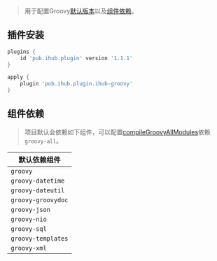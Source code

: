 > 用于配置Groovy[默认版本](iHubBom?id=默认版本)以及[组件依赖](iHubGroovy?id=组件依赖)。

## 插件安装

```groovy
plugins {
    id 'pub.ihub.plugin' version '1.1.1'
}

apply {
    plugin 'pub.ihub.plugin.ihub-groovy'
}
```

## 组件依赖

> 项目默认会依赖如下组件，可以配置[compileGroovyAllModules](iHub)依赖`groovy-all`。

| 默认依赖组件 |
| --------- |
| `groovy` |
| `groovy-datetime` |
| `groovy-dateutil` |
| `groovy-groovydoc` |
| `groovy-json` |
| `groovy-nio` |
| `groovy-sql` |
| `groovy-templates` |
| `groovy-xml` |